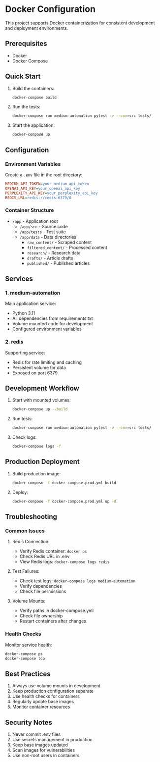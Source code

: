 # Docker Configuration

This project supports Docker containerization for consistent development and deployment environments.

## Prerequisites

- Docker
- Docker Compose

## Quick Start

1. Build the containers:
   ```bash
   docker-compose build
   ```

2. Run the tests:
   ```bash
   docker-compose run medium-automation pytest -v --cov=src tests/
   ```

3. Start the application:
   ```bash
   docker-compose up
   ```

## Configuration

### Environment Variables

Create a `.env` file in the root directory:
```ini
MEDIUM_API_TOKEN=your_medium_api_token
OPENAI_API_KEY=your_openai_api_key
PERPLEXITY_API_KEY=your_perplexity_api_key
REDIS_URL=redis://redis:6379/0
```

### Container Structure

- `/app` - Application root
  - `/app/src` - Source code
  - `/app/tests` - Test suite
  - `/app/data` - Data directories
    - `raw_content/` - Scraped content
    - `filtered_content/` - Processed content
    - `research/` - Research data
    - `drafts/` - Article drafts
    - `published/` - Published articles

## Services

### 1. medium-automation

Main application service:
- Python 3.11
- All dependencies from requirements.txt
- Volume mounted code for development
- Configured environment variables

### 2. redis

Supporting service:
- Redis for rate limiting and caching
- Persistent volume for data
- Exposed on port 6379

## Development Workflow

1. Start with mounted volumes:
   ```bash
   docker-compose up --build
   ```

2. Run tests:
   ```bash
   docker-compose run medium-automation pytest -v --cov=src tests/
   ```

3. Check logs:
   ```bash
   docker-compose logs -f
   ```

## Production Deployment

1. Build production image:
   ```bash
   docker-compose -f docker-compose.prod.yml build
   ```

2. Deploy:
   ```bash
   docker-compose -f docker-compose.prod.yml up -d
   ```

## Troubleshooting

### Common Issues

1. Redis Connection:
   - Verify Redis container: `docker ps`
   - Check Redis URL in .env
   - View Redis logs: `docker-compose logs redis`

2. Test Failures:
   - Check test logs: `docker-compose logs medium-automation`
   - Verify dependencies
   - Check file permissions

3. Volume Mounts:
   - Verify paths in docker-compose.yml
   - Check file ownership
   - Restart containers after changes

### Health Checks

Monitor service health:
```bash
docker-compose ps
docker-compose top
```

## Best Practices

1. Always use volume mounts in development
2. Keep production configuration separate
3. Use health checks for containers
4. Regularly update base images
5. Monitor container resources

## Security Notes

1. Never commit .env files
2. Use secrets management in production
3. Keep base images updated
4. Scan images for vulnerabilities
5. Use non-root users in containers
